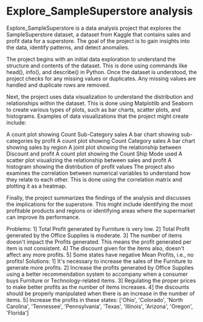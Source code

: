 # Explore_SampleSuperstore analysis
Explore_SampleSuperstore is a data analysis project that explores the SampleSuperstore dataset, a dataset from Kaggle that contains sales and profit data for a superstore. The goal of the project is to gain insights into the data, identify patterns, and detect anomalies.

The project begins with an initial data exploration to understand the structure and contents of the dataset. This is done using commands like head(), info(), and describe() in Python. Once the dataset is understood, the project checks for any missing values or duplicates. Any missing values are handled and duplicate rows are removed.

Next, the project uses data visualization to understand the distribution and relationships within the dataset. This is done using Matplotlib and Seaborn to create various types of plots, such as bar charts, scatter plots, and histograms. Examples of data visualizations that the project might create include:

A count plot showing Count Sub-Category sales
A bar chart showing sub-categories by profit
A count plot showing Count Category sales
A bar chart showing sales by region
A joint plot showing the relationship between Discount and profit
A count plot showing the Count Ship Mode used
A scatter plot visualizing the relationship between sales and profit
A histogram showing the distribution of profit values
The project also examines the correlation between numerical variables to understand how they relate to each other. This is done using the correlation matrix and plotting it as a heatmap.

Finally, the project summarizes the findings of the analysis and discusses the implications for the superstore. This might include identifying the most profitable products and regions or identifying areas where the supermarket can improve its performance.

Problems:
1] Total Profit generated by Furniture is very low.
2] Total Profit generated by the Office Supplies is moderate.
3] The number of items doesn't impact the Profits generated. This means the profit generated per item is not consistent.
4] The discount given for the items also, doesn't affect any more profits.
5] Some states have negative Mean Profits, i.e., no profits!
Solutions:
1] It's necessary to increase the sales of the Furniture to generate more profits.
2] Increase the profits generated by Office Supplies using a better recommendation system to accompany when a consumer buys Furniture or Technology-related items.
3] Regulating the proper prices to make better profits as the number of items increases.
4] the discounts should be properly manipulated when there is an increase in the number of items.
5] Increase the profits in these states: ['Ohio', 'Colorado', 'North Carolina', 'Tennessee', 'Pennsylvania', 'Texas', 'Illinois', 'Arizona', 'Oregon', 'Florida']
